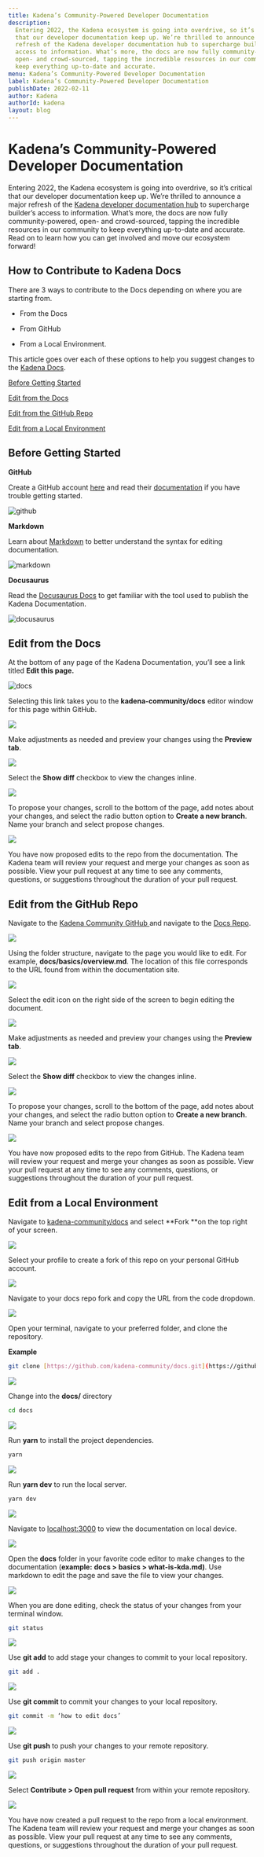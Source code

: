 ```yaml
---
title: Kadena’s Community-Powered Developer Documentation
description:
  Entering 2022, the Kadena ecosystem is going into overdrive, so it’s critical
  that our developer documentation keep up. We’re thrilled to announce a major
  refresh of the Kadena developer documentation hub to supercharge builder’s
  access to information. What’s more, the docs are now fully community-powered,
  open- and crowd-sourced, tapping the incredible resources in our community to
  keep everything up-to-date and accurate.
menu: Kadena’s Community-Powered Developer Documentation
label: Kadena’s Community-Powered Developer Documentation
publishDate: 2022-02-11
author: Kadena
authorId: kadena
layout: blog
---
```


# Kadena’s Community-Powered Developer Documentation

Entering 2022, the Kadena ecosystem is going into overdrive, so it’s critical
that our developer documentation keep up. We’re thrilled to announce a major
refresh of the
[Kadena developer documentation hub](https://github.com/kadena-community/docs)
to supercharge builder’s access to information. What’s more, the docs are now
fully community-powered, open- and crowd-sourced, tapping the incredible
resources in our community to keep everything up-to-date and accurate. Read on
to learn how you can get involved and move our ecosystem forward!

## How to Contribute to Kadena Docs

There are 3 ways to contribute to the Docs depending on where you are starting
from.

- From the Docs

- From GitHub

- From a Local Environment.

This article goes over each of these options to help you suggest changes to the
[Kadena Docs](https://github.com/kadena-community/docs).

[Before Getting Started](https://docs.google.com/document/d/1andvGy0BxYrqQjeZET30KqwMqSBG_8gmBsjWDVyxjn8/edit#heading=h.9qjdof9i0xq9)

[Edit from the Docs](https://docs.google.com/document/d/1andvGy0BxYrqQjeZET30KqwMqSBG_8gmBsjWDVyxjn8/edit#heading=h.9nl7mqx6nhjl)

[Edit from the GitHub Repo](https://docs.google.com/document/d/1andvGy0BxYrqQjeZET30KqwMqSBG_8gmBsjWDVyxjn8/edit#heading=h.l93xyqx1imds)

[Edit from a Local Environment](https://docs.google.com/document/d/1andvGy0BxYrqQjeZET30KqwMqSBG_8gmBsjWDVyxjn8/edit#heading=h.xdsdyzi2emdx)

## Before Getting Started

**GitHub**

Create a GitHub account [here](https://github.com/) and read their
[documentation](https://docs.github.com/en) if you have trouble getting started.

![github](/assets/blog/0_1jIdomKlb7cazjVV.png)

**Markdown**

Learn about [Markdown](https://www.markdownguide.org/) to better understand the
syntax for editing documentation.

![markdown](/assets/blog/0_A_yJuSXcflxpB7pW.png)

**Docusaurus**

Read the [Docusaurus Docs](https://docusaurus.io/) to get familiar with the tool
used to publish the Kadena Documentation.

![docusaurus](/assets/blog/0_Zl3NPdcS6aeCR4is.png)

## Edit from the Docs

At the bottom of any page of the Kadena Documentation, you’ll see a link titled
**Edit this page.**

![docs](/assets/blog/0_gej4bpb2K0tpxEF4.jpg)

Selecting this link takes you to the **kadena-community/docs** editor window for
this page within GitHub.

![](/assets/blog/0_CZ7OYDLGUSJMpjwY.jpg)

Make adjustments as needed and preview your changes using the **Preview tab**.

![](/assets/blog/0_Y6psnDKfDOheCjb7.jpg)

Select the **Show diff** checkbox to view the changes inline.

![](/assets/blog/0_0XB_2sMaFNpaibic.jpg)

To propose your changes, scroll to the bottom of the page, add notes about your
changes, and select the radio button option to **Create a new branch**. Name
your branch and select propose changes.

![](/assets/blog/0_u6lrlNI8vz8Bek1l.jpg)

You have now proposed edits to the repo from the documentation. The Kadena team
will review your request and merge your changes as soon as possible. View your
pull request at any time to see any comments, questions, or suggestions
throughout the duration of your pull request.

## Edit from the GitHub Repo

Navigate to the
[Kadena Community GitHub ](https://github.com/kadena-community)and navigate to
the [Docs Repo](https://github.com/kadena-community/docs).

![](/assets/blog/0_68OyUj0xsFoCckkT.jpg)

Using the folder structure, navigate to the page you would like to edit. For
example, **docs/basics/overview.md**. The location of this file corresponds to
the URL found from within the documentation site.

![](/assets/blog/0_Um9gLhf1nE_eRzPq.jpg)

Select the edit icon on the right side of the screen to begin editing the
document.

![](/assets/blog/0_8LYZZcq4jvv3M5lx.jpg)

Make adjustments as needed and preview your changes using the **Preview tab**.

![](/assets/blog/0_NAnJHTVMWwHFENFu.jpg)

Select the **Show diff** checkbox to view the changes inline.

![](/assets/blog/0_uKs9EN96vnQMUzHd.jpg)

To propose your changes, scroll to the bottom of the page, add notes about your
changes, and select the radio button option to **Create a new branch**. Name
your branch and select propose changes.

![](/assets/blog/0_Q12wVSkNrh4PKBwk.jpg)

You have now proposed edits to the repo from GitHub. The Kadena team will review
your request and merge your changes as soon as possible. View your pull request
at any time to see any comments, questions, or suggestions throughout the
duration of your pull request.

## Edit from a Local Environment

Navigate to [kadena-community/docs](https://github.com/kadena-community/docs)
and select **Fork **on the top right of your screen.

![](/assets/blog/0_T9qjajtzCpL-s4mq.jpg)

Select your profile to create a fork of this repo on your personal GitHub
account.

![](/assets/blog/0_5jIBjb-GP-xzUBok.jpg)

Navigate to your docs repo fork and copy the URL from the code dropdown.

![](/assets/blog/0_5eTZ61MIzif5onH0.jpg)

Open your terminal, navigate to your preferred folder, and clone the repository.

**Example**

```bash
git clone [https://github.com/kadena-community/docs.git](https://github.com/kadena-community/docs.git)
```

![](/assets/blog/0_xsOalAd9Hw4z-HqD.jpg)

Change into the **docs/** directory

```bash
cd docs
```

![](/assets/blog/0_g2Y-1jMi4ZtXJlMA.jpg)

Run **yarn** to install the project dependencies.

```bash
yarn
```

![](/assets/blog/0_2Cb21g7FFlNUiETs.jpg)

Run **yarn dev** to run the local server.

```bash
yarn dev
```

![](/assets/blog/0_-yTnZko08cH7wFxu.jpg)

Navigate to [localhost:3000](http://localhost:3000/) to view the documentation
on local device.

![](/assets/blog/0_pt2ah0QuX3YfKZ6t.jpg)

Open the **docs** folder in your favorite code editor to make changes to the
documentation (**example:** **docs > basics > what-is-kda.md)**. Use markdown to
edit the page and save the file to view your changes.

![](/assets/blog/0_JeDGFExXl5SD-hdy.jpg)

When you are done editing, check the status of your changes from your terminal
window.

```bash
git status
```

![](/assets/blog/0_vNJ-GvS_5cRsk6ln.jpg)

Use **git add** to add stage your changes to commit to your local repository.

```bash
git add .
```

![](/assets/blog/0_o2W7vO5FsD4Zsoha.jpg)

Use **git commit** to commit your changes to your local repository.

```bash
git commit -m ‘how to edit docs’
```

![](/assets/blog/0_AmCGwwmhCHTiAOxd.jpg)

Use **git push** to push your changes to your remote repository.

```bash
git push origin master
```

![](/assets/blog/0_jby14WVtWtYV7CjK.jpg)

Select **Contribute > Open pull request** from within your remote repository.

![](/assets/blog/0_AOnsUHTb_cO24FQi.jpg)

You have now created a pull request to the repo from a local environment. The
Kadena team will review your request and merge your changes as soon as possible.
View your pull request at any time to see any comments, questions, or
suggestions throughout the duration of your pull request.
